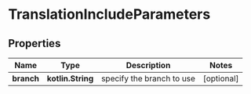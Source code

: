 
# TranslationIncludeParameters

## Properties
Name | Type | Description | Notes
------------ | ------------- | ------------- | -------------
**branch** | **kotlin.String** | specify the branch to use |  [optional]



